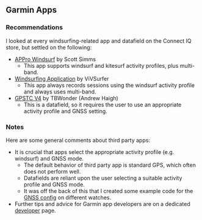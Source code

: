 ## Garmin Apps

### Recommendations

I looked at every windsurfing-related app and datafield on the Connect IQ store, but settled on the following:

- [APPro Windsurf](https://apps.garmin.com/apps/9567700b-6587-44be-9708-879bfc844791) by Scott Simms
  - This app supports windsurf and kitesurf activity profiles, plus multi-band.
- [Windsurfing Application](https://apps.garmin.com/apps/9d47be43-2724-44e4-8f5e-3005b0766087) by ViVSurfer
  - This app always records sessions using the windsurf activity profile and always uses multi-band.
- [GPSTC V4](https://apps.garmin.com/apps/f0f3fbd5-9de3-4d69-b89b-10b76d6a9f0f) by TBWonder (Andrew Haigh)
  - This is a datafield, so it requires the user to use an appropriate activity profile and GNSS setting.



### Notes

Here are some general comments about third party apps:

- It is crucial that apps select the appropriate activity profile (e.g. windsurf) and GNSS mode.
  - The default behavior of third party app is standard GPS, which often does not perform well.
  - Datafields are reliant upon the user selecting a suitable activity profile and GNSS mode.
  - It was off the back of this that I created some example code for the [GNSS config](../developer/gnss-config.md) on different watches.
- Further tips and advice for Garmin app developers are on a dedicated [developer](../developer/README.md) page.

